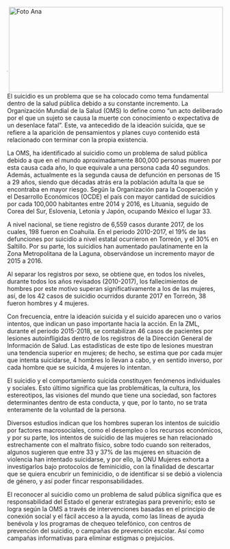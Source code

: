 <p>
   <a title="ir a Otras Publicaciones" href="http://www.trcimplan.gob.mx/autores/ana-luisa-pacheco-meraz.html"><img class="img-responsive contenido-imagen" src="../imagenes/128/lic-ana-luisa-pacheco-meraz-top2.png" align="right" alt="Foto Ana" width="500" height="200"></a>

</p>

</br></br></br></br></br></br></br></br>

---

El suicidio es un problema que se ha colocado como tema fundamental dentro de la salud pública debido a su constante incremento. La Organización Mundial de la Salud (OMS) lo define como “un acto deliberado por el que un sujeto se causa la muerte con conocimiento o expectativa de un desenlace fatal”. Este, va antecedido de la ideación suicida, que se refiere a la aparición de pensamientos y planes cuyo contenido está relacionado con terminar con la propia existencia.

La OMS, ha identificado al suicidio como un problema de salud pública debido a que en el mundo aproximadamente 800,000 personas mueren por esta causa cada año, lo que equivale a una persona cada 40 segundos. Además, actualmente es la segunda causa de defunción en personas de 15 a 29 años, siendo que décadas atrás era la población adulta la que se encontraba en mayor riesgo. Según la Organización para la Cooperación y el Desarrollo Económicos (OCDE) el país con mayor cantidad de suicidios por cada 100,000 habitantes entre 2014 y 2016, es Lituania, seguido de Corea del Sur, Eslovenia, Letonia y Japón, ocupando México el lugar 33.

A nivel nacional, se tiene registro de 6,559 casos durante 2017, de los cuales, 198 fueron en Coahuila. En el periodo 2010-2017, el 19% de las defunciones por suicidio a nivel estatal ocurrieron en Torreón, y el 30% en Saltillo. Por su parte, los suicidios han aumentado paulatinamente en la Zona Metropolitana de la Laguna, observándose un incremento mayor de 2015 a 2016.

Al separar los registros por sexo, se obtiene que, en todos los niveles, durante todos los años revisados (2010-2017), los fallecimientos de hombres por este motivo superan significativamente a los de las mujeres, así, de los 42 casos de suicidio ocurridos durante 2017 en Torreón, 38 fueron hombres y 4 mujeres.

Con frecuencia, entre la ideación suicida y el suicido aparecen uno o varios intentos, que indican un paso importante hacia la acción. En la ZML, durante el periodo 2015-2018, se contabilizan 46 casos de pacientes por lesiones autoinfligidas dentro de los registros de la Dirección General de Información de Salud. Las estadísticas de este tipo de lesiones muestran una tendencia superior en mujeres; de hecho, se estima que por cada mujer que intenta suicidarse, 4 hombres lo llevan a cabo, y en sentido inverso, por cada hombre que se suicida, 4 mujeres lo intentan.

El suicidio y el comportamiento suicida constituyen fenómenos individuales y sociales. Esto último significa que las problemáticas, la cultura, los estereotipos, las visiones del mundo que tiene una sociedad, son factores determinantes dentro de esta conducta, y que, por lo tanto, no se trata enteramente de la voluntad de la persona.

Diversos estudios indican que los hombres superan los intentos de suicidio por factores macrosociales, como el desempleo o los recursos económicos, y por su parte, los intentos de suicidio de las mujeres se han relacionado estrechamente con el maltrato físico, sobre todo cuando son reiterados, algunos sugieren que entre 33 y 37% de las mujeres en situación de violencia han intentado suicidarse, y por ello, la ONU Mujeres exhorta a investigarlos bajo protocolos de feminicidio, con la finalidad de descartar que se quiera encubrir un feminicidio, o de identificar si se debió a violencia de género, y así poder fincar responsabilidades.

El reconocer al suicidio como un problema de salud pública significa que es responsabilidad del Estado el generar estrategias para prevenirlo; esto se logra según la OMS a través de intervenciones basadas en el principio de conexión social y el fácil acceso a la ayuda, como las líneas de ayuda benévola y los programas de chequeo telefónico, con centros de prevención del suicidio, o campañas de prevención escolar. Así como campañas informativas para eliminar estigmas o prejuicios.

